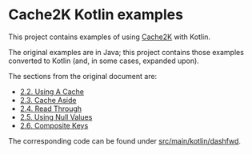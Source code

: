 # Cache2K Kotlin examples
This project contains examples of using [Cache2K](https://cache2k.org) with Kotlin.

The original examples are in Java; this project contains those examples converted to
Kotlin (and, in some cases, expanded upon).

The sections from the original document are:
- [2.2. Using A Cache](https://cache2k.org/docs/latest/user-guide.html#using-a-cache)
- [2.3. Cache Aside](https://cache2k.org/docs/latest/user-guide.html#cache-aside)
- [2.4. Read Through](https://cache2k.org/docs/latest/user-guide.html#read-through)
- [2.5. Using Null Values](https://cache2k.org/docs/latest/user-guide.html#using-null-values)
- [2.6. Composite Keys](https://cache2k.org/docs/latest/user-guide.html#composite-keys)

The corresponding code can be found under [src/main/kotlin/dashfwd](https://github.com/dashfwd/kotlin-cache2k-standalone/tree/master/src/main/kotlin/dashfwd).